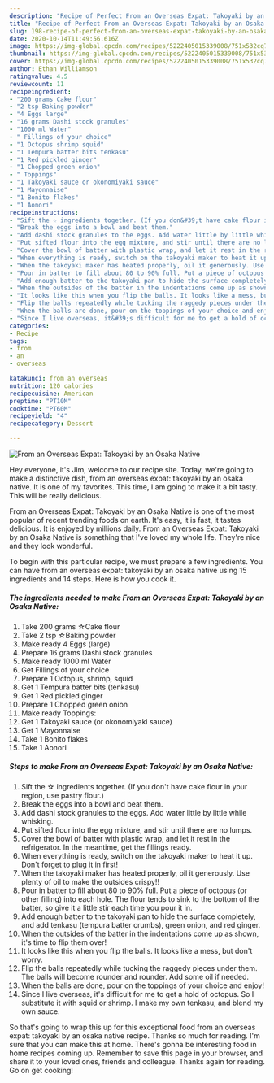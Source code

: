 ```yaml
---
description: "Recipe of Perfect From an Overseas Expat: Takoyaki by an Osaka Native"
title: "Recipe of Perfect From an Overseas Expat: Takoyaki by an Osaka Native"
slug: 198-recipe-of-perfect-from-an-overseas-expat-takoyaki-by-an-osaka-native
date: 2020-10-14T11:49:56.616Z
image: https://img-global.cpcdn.com/recipes/5222405015339008/751x532cq70/from-an-overseas-expat-takoyaki-by-an-osaka-native-recipe-main-photo.jpg
thumbnail: https://img-global.cpcdn.com/recipes/5222405015339008/751x532cq70/from-an-overseas-expat-takoyaki-by-an-osaka-native-recipe-main-photo.jpg
cover: https://img-global.cpcdn.com/recipes/5222405015339008/751x532cq70/from-an-overseas-expat-takoyaki-by-an-osaka-native-recipe-main-photo.jpg
author: Ethan Williamson
ratingvalue: 4.5
reviewcount: 11
recipeingredient:
- "200 grams Cake flour"
- "2 tsp Baking powder"
- "4 Eggs large"
- "16 grams Dashi stock granules"
- "1000 ml Water"
- " Fillings of your choice"
- "1 Octopus shrimp squid"
- "1 Tempura batter bits tenkasu"
- "1 Red pickled ginger"
- "1 Chopped green onion"
- " Toppings"
- "1 Takoyaki sauce or okonomiyaki sauce"
- "1 Mayonnaise"
- "1 Bonito flakes"
- "1 Aonori"
recipeinstructions:
- "Sift the ☆ ingredients together. (If you don&#39;t have cake flour in your region, use pastry flour.)"
- "Break the eggs into a bowl and beat them."
- "Add dashi stock granules to the eggs. Add water little by little while whisking."
- "Put sifted flour into the egg mixture, and stir until there are no lumps."
- "Cover the bowl of batter with plastic wrap, and let it rest in the refrigerator. In the meantime, get the fillings ready."
- "When everything is ready, switch on the takoyaki maker to heat it up. Don&#39;t forget to plug it in first!"
- "When the takoyaki maker has heated properly, oil it generously. Use plenty of oil to make the outsides crispy!!"
- "Pour in batter to fill about 80 to 90% full. Put a piece of octopus (or other filling) into each hole. The flour tends to sink to the bottom of the batter, so give it a little stir each time you pour it in."
- "Add enough batter to the takoyaki pan to hide the surface completely, and add tenkasu (tempura batter crumbs), green onion, and red ginger."
- "When the outsides of the batter in the indentations come up as shown, it&#39;s time to flip them over!"
- "It looks like this when you flip the balls. It looks like a mess, but don&#39;t worry."
- "Flip the balls repeatedly while tucking the raggedy pieces under them. The balls will become rounder and rounder. Add some oil if needed."
- "When the balls are done, pour on the toppings of your choice and enjoy!"
- "Since I live overseas, it&#39;s difficult for me to get a hold of octopus. So I substitute it with squid or shrimp. I make my own tenkasu, and blend my own sauce."
categories:
- Recipe
tags:
- from
- an
- overseas

katakunci: from an overseas 
nutrition: 120 calories
recipecuisine: American
preptime: "PT10M"
cooktime: "PT60M"
recipeyield: "4"
recipecategory: Dessert

---
```



![From an Overseas Expat: Takoyaki by an Osaka Native](https://img-global.cpcdn.com/recipes/5222405015339008/751x532cq70/from-an-overseas-expat-takoyaki-by-an-osaka-native-recipe-main-photo.jpg)

Hey everyone, it's Jim, welcome to our recipe site. Today, we're going to make a distinctive dish, from an overseas expat: takoyaki by an osaka native. It is one of my favorites. This time, I am going to make it a bit tasty. This will be really delicious.



From an Overseas Expat: Takoyaki by an Osaka Native is one of the most popular of recent trending foods on earth. It's easy, it is fast, it tastes delicious. It is enjoyed by millions daily. From an Overseas Expat: Takoyaki by an Osaka Native is something that I've loved my whole life. They're nice and they look wonderful.


To begin with this particular recipe, we must prepare a few ingredients. You can have from an overseas expat: takoyaki by an osaka native using 15 ingredients and 14 steps. Here is how you cook it.

<!--inarticleads1-->

##### The ingredients needed to make From an Overseas Expat: Takoyaki by an Osaka Native:

1. Take 200 grams ☆Cake flour
1. Take 2 tsp ☆Baking powder
1. Make ready 4 Eggs (large)
1. Prepare 16 grams Dashi stock granules
1. Make ready 1000 ml Water
1. Get  Fillings of your choice
1. Prepare 1 Octopus, shrimp, squid
1. Get 1 Tempura batter bits (tenkasu)
1. Get 1 Red pickled ginger
1. Prepare 1 Chopped green onion
1. Make ready  Toppings:
1. Get 1 Takoyaki sauce (or okonomiyaki sauce)
1. Get 1 Mayonnaise
1. Take 1 Bonito flakes
1. Take 1 Aonori




<!--inarticleads2-->

##### Steps to make From an Overseas Expat: Takoyaki by an Osaka Native:

1. Sift the ☆ ingredients together. (If you don&#39;t have cake flour in your region, use pastry flour.)
1. Break the eggs into a bowl and beat them.
1. Add dashi stock granules to the eggs. Add water little by little while whisking.
1. Put sifted flour into the egg mixture, and stir until there are no lumps.
1. Cover the bowl of batter with plastic wrap, and let it rest in the refrigerator. In the meantime, get the fillings ready.
1. When everything is ready, switch on the takoyaki maker to heat it up. Don&#39;t forget to plug it in first!
1. When the takoyaki maker has heated properly, oil it generously. Use plenty of oil to make the outsides crispy!!
1. Pour in batter to fill about 80 to 90% full. Put a piece of octopus (or other filling) into each hole. The flour tends to sink to the bottom of the batter, so give it a little stir each time you pour it in.
1. Add enough batter to the takoyaki pan to hide the surface completely, and add tenkasu (tempura batter crumbs), green onion, and red ginger.
1. When the outsides of the batter in the indentations come up as shown, it&#39;s time to flip them over!
1. It looks like this when you flip the balls. It looks like a mess, but don&#39;t worry.
1. Flip the balls repeatedly while tucking the raggedy pieces under them. The balls will become rounder and rounder. Add some oil if needed.
1. When the balls are done, pour on the toppings of your choice and enjoy!
1. Since I live overseas, it&#39;s difficult for me to get a hold of octopus. So I substitute it with squid or shrimp. I make my own tenkasu, and blend my own sauce.




So that's going to wrap this up for this exceptional food from an overseas expat: takoyaki by an osaka native recipe. Thanks so much for reading. I'm sure that you can make this at home. There's gonna be interesting food in home recipes coming up. Remember to save this page in your browser, and share it to your loved ones, friends and colleague. Thanks again for reading. Go on get cooking!
